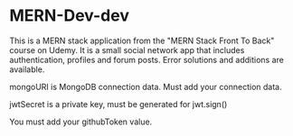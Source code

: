 # MERN-Dev-dev

This is a MERN stack application from the "MERN Stack Front To Back" course on Udemy. It is a small social network app that includes authentication, profiles and forum
posts. Error solutions and additions are available.

mongoURI is MongoDB connection data. Must add your connection data.

jwtSecret is a private key, must be generated for jwt.sign()

You must add your githubToken value.

